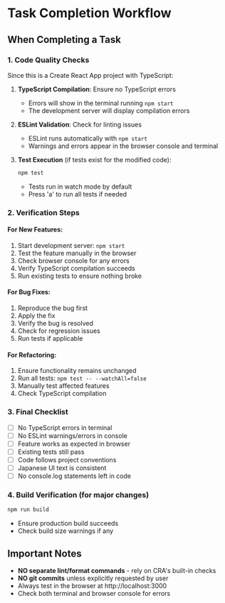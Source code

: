 # Task Completion Workflow

## When Completing a Task

### 1. Code Quality Checks
Since this is a Create React App project with TypeScript:

1. **TypeScript Compilation**: Ensure no TypeScript errors
   - Errors will show in the terminal running `npm start`
   - The development server will display compilation errors

2. **ESLint Validation**: Check for linting issues
   - ESLint runs automatically with `npm start`
   - Warnings and errors appear in the browser console and terminal

3. **Test Execution** (if tests exist for the modified code):
   ```bash
   npm test
   ```
   - Tests run in watch mode by default
   - Press 'a' to run all tests if needed

### 2. Verification Steps

#### For New Features:
1. Start development server: `npm start`
2. Test the feature manually in the browser
3. Check browser console for any errors
4. Verify TypeScript compilation succeeds
5. Run existing tests to ensure nothing broke

#### For Bug Fixes:
1. Reproduce the bug first
2. Apply the fix
3. Verify the bug is resolved
4. Check for regression issues
5. Run tests if applicable

#### For Refactoring:
1. Ensure functionality remains unchanged
2. Run all tests: `npm test -- --watchAll=false`
3. Manually test affected features
4. Check TypeScript compilation

### 3. Final Checklist
- [ ] No TypeScript errors in terminal
- [ ] No ESLint warnings/errors in console
- [ ] Feature works as expected in browser
- [ ] Existing tests still pass
- [ ] Code follows project conventions
- [ ] Japanese UI text is consistent
- [ ] No console.log statements left in code

### 4. Build Verification (for major changes)
```bash
npm run build
```
- Ensure production build succeeds
- Check build size warnings if any

## Important Notes
- **NO separate lint/format commands** - rely on CRA's built-in checks
- **NO git commits** unless explicitly requested by user
- Always test in the browser at http://localhost:3000
- Check both terminal and browser console for errors